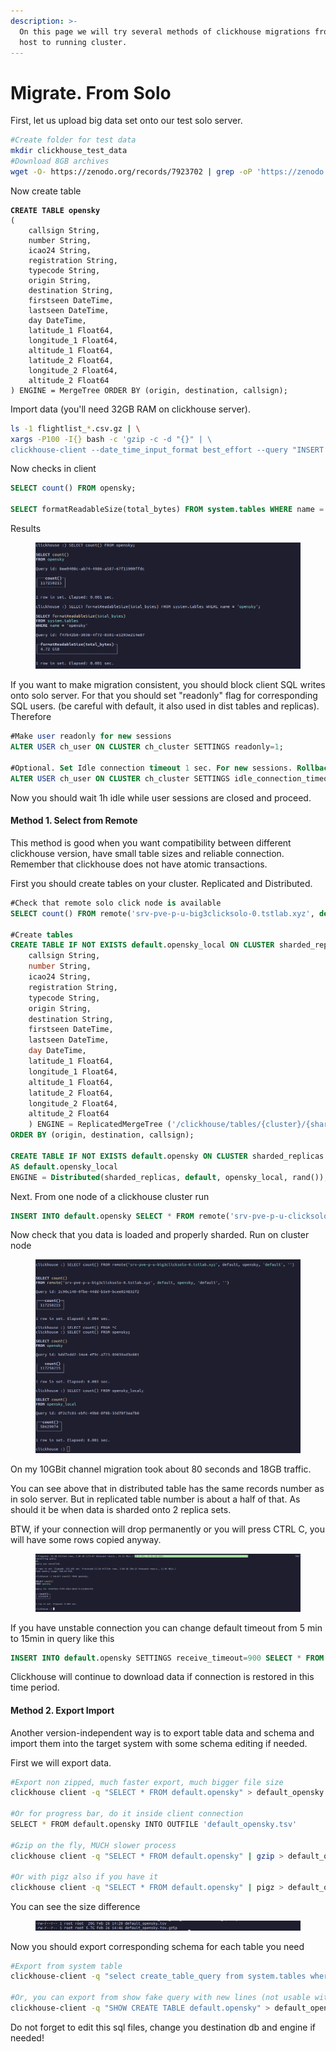 ```yaml
---
description: >-
  On this page we will try several methods of clickhouse migrations from single
  host to running cluster.
---
```


# Migrate. From Solo

First, let us upload big data set onto our test solo server.

```bash
#Create folder for test data
mkdir clickhouse_test_data
#Download 8GB archives
wget -O- https://zenodo.org/records/7923702 | grep -oP 'https://zenodo.org/records/7923702/files/flightlist_\d+_\d+\.csv\.gz' | xargs wget

```

Now create table

<pre class="language-sql"><code class="lang-sql"><strong>CREATE TABLE opensky
</strong>(
    callsign String,
    number String,
    icao24 String,
    registration String,
    typecode String,
    origin String,
    destination String,
    firstseen DateTime,
    lastseen DateTime,
    day DateTime,
    latitude_1 Float64,
    longitude_1 Float64,
    altitude_1 Float64,
    latitude_2 Float64,
    longitude_2 Float64,
    altitude_2 Float64
) ENGINE = MergeTree ORDER BY (origin, destination, callsign);
</code></pre>

Import data (you'll need 32GB RAM on clickhouse server).

```bash
ls -1 flightlist_*.csv.gz | \
xargs -P100 -I{} bash -c 'gzip -c -d "{}" | \
clickhouse-client --date_time_input_format best_effort --query "INSERT INTO opensky FORMAT CSVWithNames"'
```

Now checks in client

```sql
SELECT count() FROM opensky;

SELECT formatReadableSize(total_bytes) FROM system.tables WHERE name = 'opensky';
```

Results

<figure><img src="../../.gitbook/assets/image (10).png" alt=""><figcaption></figcaption></figure>

If you want to make migration consistent, you should block client SQL writes onto solo server. For that you should set "readonly" flag for corresponding SQL users. (be careful with default, it also used in dist tables and replicas). Therefore

```sql
#Make user readonly for new sessions
ALTER USER ch_user ON CLUSTER ch_cluster SETTINGS readonly=1;

#Optional. Set Idle connection timeout 1 sec. For new sessions. Rollback after
ALTER USER ch_user ON CLUSTER ch_cluster SETTINGS idle_connection_timeout=1;

```

Now you should wait 1h idle while user sessions are closed and proceed.&#x20;

#### Method 1. Select from Remote

This method is good when you want compatibility between different clickhouse version, have small table sizes and reliable connection. Remember that clickhouse does not have atomic transactions.

First you should create tables on your cluster. Replicated and Distributed.

```sql
#Check that remote solo click node is available
SELECT count() FROM remote('srv-pve-p-u-big3clicksolo-0.tstlab.xyz', default, opensky, 'default', '');

#Create tables
CREATE TABLE IF NOT EXISTS default.opensky_local ON CLUSTER sharded_replicas (
    callsign String,
    number String,
    icao24 String,
    registration String,
    typecode String,
    origin String,
    destination String,
    firstseen DateTime,
    lastseen DateTime,
    day DateTime,
    latitude_1 Float64,
    longitude_1 Float64,
    altitude_1 Float64,
    latitude_2 Float64,
    longitude_2 Float64,
    altitude_2 Float64
    ) ENGINE = ReplicatedMergeTree ('/clickhouse/tables/{cluster}/{shard}/{database}/{table}', '{replica}')
ORDER BY (origin, destination, callsign);

CREATE TABLE IF NOT EXISTS default.opensky ON CLUSTER sharded_replicas
AS default.opensky_local
ENGINE = Distributed(sharded_replicas, default, opensky_local, rand());
```

Next. From one node of a clickhouse cluster run

```sql
INSERT INTO default.opensky SELECT * FROM remote('srv-pve-p-u-clicksolo-0.tstlab.xyz', default, opensky, 'default', '');
```

Now check that you data is loaded and properly sharded. Run on cluster node

<figure><img src="../../.gitbook/assets/image (1) (1).png" alt=""><figcaption></figcaption></figure>

On my 10GBit channel migration took about 80 seconds and 18GB traffic.&#x20;

You can see above that in distributed table has the same records number as in solo server. But in replicated table number is about a half of that. As should it be when data is sharded onto 2 replica sets.

BTW, if your connection will drop permanently or you will press CTRL C, you will have some rows copied anyway.&#x20;

<figure><img src="../../.gitbook/assets/image (4).png" alt=""><figcaption></figcaption></figure>

If you have unstable connection you can change default timeout from 5 min to 15min in query like this

```sql
INSERT INTO default.opensky SETTINGS receive_timeout=900 SELECT * FROM remote('srv-pve-p-u-big3clicksolo-0.tstlab.xyz', default, opensky, 'default', '');
```

Clickhouse will continue to download data if connection is restored in this time period.

#### Method 2. Export Import

Another version-independent way is to export table data and schema and import them into the target system with some schema editing if needed.&#x20;

First we will export data.

```bash
#Export non zipped, much faster export, much bigger file size
clickhouse client -q "SELECT * FROM default.opensky" > default_opensky.tsv

#Or for progress bar, do it inside client connection
SELECT * FROM default.opensky INTO OUTFILE 'default_opensky.tsv'

#Gzip on the fly, MUCH slower process
clickhouse client -q "SELECT * FROM default.opensky" | gzip > default_opensky.tsv.gzip

#Or with pigz also if you have it
clickhouse client -q "SELECT * FROM default.opensky" | pigz > default_opensky.tsv.gzip
```

You can see the size difference

<figure><img src="../../.gitbook/assets/image (11).png" alt=""><figcaption></figcaption></figure>

Now you should export corresponding schema for each table you need

```bash
#Export from system table
clickhouse-client -q "select create_table_query from system.tables where name='opensky'" > default_opensky.sql

#Or, you can export from show fake query with new lines (not usable without editing)
clickhouse-client -q "SHOW CREATE TABLE default.opensky" > default_opensky.sql

```

Do not forget to edit this sql files, change you destination db and engine if needed!

